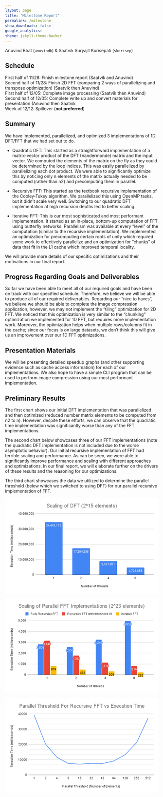 ```yaml
---
layout: page
title: "Milestone Report"
permalink: /milestone
show_downloads: false
google_analytics:
theme: jekyll-theme-hacker
---
```


Anuvind Bhat (`anuvindb`) & Saatvik Suryajit Korisepati (`skorisep`)

## **Schedule**

First half of 11/28:     Finish milestone report (Saatvik and Anuvind)<br>
Second half of 11/28:    Finish 2D FFT (comparing 2 ways of parallelizing and transpose optimization) (Saatvik then Anuvind)<br>
First half of 12/05:     Complete image processing (Saatvik then Anuvind)<br>
Second half of 12/05:    Complete write up and convert materials for presentation (Anuvind then Saatvik<br>
Week of 12/12:           Spillover (**not preferred**)<br>

## **Summary**

We have implemented, parallelized, and optimized 3 implementations of 1D DFT/FFT that we had set out to do.

- Quadratic DFT: This started as a straightforward implementation of a matrix-vector product of the DFT (Vandermonde) matrix and the input vector. We computed the elements of the matrix on the fly as they could be determined by the loop indices. This was easily parallelized by parallelizing each dot product. We were able to significantly optimize this by noticing only n elements of the matrix actually needed to be computed (rather than n2) and precomputing them in parallel.

- Recursive FFT: This started as the textbook recursive implementation of the Cooley-Tukey algorithm. We parallelized this using OpenMP tasks, but it didn’t scale very well. Switching to our quadratic DFT implementation at high recursion depths led to better scaling.

- Iterative FFT: This is our most sophisticated and most performant implementation. It started as an in-place, bottom-up computation of FFT using butterfly networks. Parallelism was available at every “level” of the computation (similar to the recursive implementation). We implemented an optimization for precomputing certain roots of unity which required some work to effectively parallelize and an optimization for “chunks” of data that fit in the L1 cache which improved temporal locality.

We will provide more details of our specific optimizations and their motivations in our final report.

## **Progress Regarding Goals and Deliverables**

So far we have been able to meet all of our required goals and have been on track with our specified schedule. Therefore, we believe we will be able to produce all of our required deliverables. Regarding our “nice to haves”, we believe we should be able to complete the image compression application; however, we may not implement the “tiling” optimization for 2D FFT. We noticed that this optimization is very similar to the “chunking” optimization we implemented for 1D FFT, but requires more implementation work. Moreover, the optimization helps when multiple rows/columns fit in the cache; since our focus is on large datasets, we don’t think this will give us an improvement over our 1D FFT optimizations.

## **Presentation Materials**
We will be presenting detailed speedup graphs (and other supporting evidence such as cache access information) for each of our implementations. We also hope to have a simple CLI program that can be used to perform image compression using our most performant implementation.

## **Preliminary Results**

The first chart shows our initial DFT implementation that was parallelized and then optimized (reduced number matrix elements to be computed from n2 to n). However, despite these efforts, we can observe that the quadratic time implementation was significantly worse than any of the FFT implementations.

The second chart below showcases three of our FFT implementations (note the quadratic DFT implementation is not included due to the worse asymptotic behavior). Our initial recursive implementation of FFT had terrible scaling and performance. As can be seen, we were able to significantly improve performance and scaling with different approaches and optimizations. In our final report, we will elaborate further on the drivers of these results and the reasoning for our optimizations.

The third chart showcases the data we utilized to determine the parallel threshold (below which we switched to using DFT) for our parallel recursive implementation of FFT.

![Graph of execution time for DFT implementation](dftTime.png)

![Graph of execution time for for all 1D FFT implementation](parallelImplementationsTime.png)

![Graph of recursion depth vs execution time for recursive FFT implementation](parThreshold.png)
